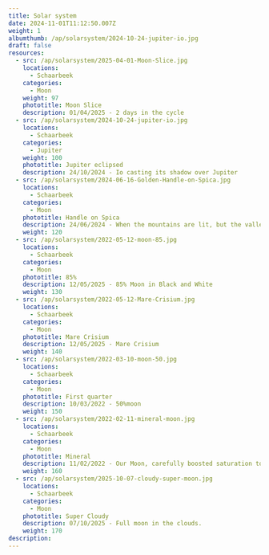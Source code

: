 ```yaml
---
title: Solar system
date: 2024-11-01T11:12:50.007Z
weight: 1
albumthumb: /ap/solarsystem/2024-10-24-jupiter-io.jpg
draft: false
resources:
  - src: /ap/solarsystem/2025-04-01-Moon-Slice.jpg
    locations:
      - Schaarbeek
    categories:
      - Moon
    weight: 97
    phototitle: Moon Slice
    description: 01/04/2025 - 2 days in the cycle 
  - src: /ap/solarsystem/2024-10-24-jupiter-io.jpg
    locations:
      - Schaarbeek
    categories:
      - Jupiter
    weight: 100
    phototitle: Jupiter eclipsed
    description: 24/10/2024 - Io casting its shadow over Jupiter 
  - src: /ap/solarsystem/2024-06-16-Golden-Handle-on-Spica.jpg
    locations:
      - Schaarbeek
    categories:
      - Moon
    phototitle: Handle on Spica
    description: 24/06/2024 - When the mountains are lit, but the valley is not. 
    weight: 120
  - src: /ap/solarsystem/2022-05-12-moon-85.jpg
    locations:
      - Schaarbeek
    categories:
      - Moon
    phototitle: 85%
    description: 12/05/2025 - 85% Moon in Black and White
    weight: 130
  - src: /ap/solarsystem/2022-05-12-Mare-Crisium.jpg
    locations:
      - Schaarbeek
    categories:
      - Moon
    phototitle: Mare Crisium
    description: 12/05/2025 - Mare Crisium 
    weight: 140
  - src: /ap/solarsystem/2022-03-10-moon-50.jpg
    locations:
      - Schaarbeek
    categories:
      - Moon
    phototitle: First quarter
    description: 10/03/2022 - 50%moon
    weight: 150
  - src: /ap/solarsystem/2022-02-11-mineral-moon.jpg
    locations:
      - Schaarbeek
    categories:
      - Moon
    phototitle: Mineral
    description: 11/02/2022 - Our Moon, carefully boosted saturation to reveal its mineral properties.
    weight: 160
  - src: /ap/solarsystem/2025-10-07-cloudy-super-moon.jpg
    locations:
      - Schaarbeek
    categories:
      - Moon
    phototitle: Super Cloudy
    description: 07/10/2025 - Full moon in the clouds.
    weight: 170
description: 
---
```

